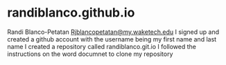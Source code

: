 # randiblanco.github.io
Randi Blanco-Petatan Rjblancopetatan@my.waketech.edu
I signed up and created a github account with the username being my first name and last name 
I created a repository called randiblanco.git.io
I followed the instructions on the word documnet to clone my repository 
